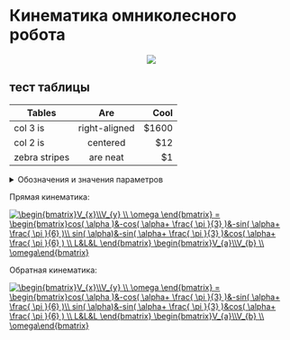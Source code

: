 # Кинематика омниколесного робота

<p align="center">
<img src="Base_kinematic.png">
</p>

## тест таблицы

| Tables        | Are           | Cool  |
| ------------- |:-------------:| -----:|
| col 3 is      | right-aligned | $1600 |
| col 2 is      | centered      |   $12 |
| zebra stripes | are neat      |    $1 |

<details>
<summary>Обозначения и значения параметров</summary>
<a href="https://www.codecogs.com/eqnedit.php?latex=XY&space;\text{&space;--&space;абсолютная&space;система&space;координат,&space;}X'Y'&space;\text{&space;--&space;связанная&space;система&space;координат,&space;}\\\alpha&space;\text{&space;--&space;угол&space;поворота&space;основания,&space;}&space;\Omega&space;\text{&space;--&space;угловая&space;скорость&space;основания,&space;}L&space;\text{&space;--&space;радиус&space;основания,&space;}V_{x},V_{y}&space;\text{&space;--&space;линейные&space;скорости&space;основания&space;в&space;абсолютной&space;системе,&space;}\\V_{a},V_{b},V_{c}&space;\text{&space;--&space;линейные&space;скорости&space;омниколёс,&space;}\omega_{a},\omega_{b},\omega_{c}&space;\text{&space;--&space;угловые&space;скорости&space;омниколёс,&space;}r&space;\text{&space;--&space;радиус&space;омниколёс}" target="_blank"><img src="https://latex.codecogs.com/gif.latex?XY&space;\text{&space;--&space;абсолютная&space;система&space;координат,&space;}X'Y'&space;\text{&space;--&space;связанная&space;система&space;координат,&space;}\\\alpha&space;\text{&space;--&space;угол&space;поворота&space;основания,&space;}&space;\Omega&space;\text{&space;--&space;угловая&space;скорость&space;основания,&space;}L&space;\text{&space;--&space;радиус&space;основания,&space;}V_{x},V_{y}&space;\text{&space;--&space;линейные&space;скорости&space;основания&space;в&space;абсолютной&space;системе,&space;}\\V_{a},V_{b},V_{c}&space;\text{&space;--&space;линейные&space;скорости&space;омниколёс,&space;}\omega_{a},\omega_{b},\omega_{c}&space;\text{&space;--&space;угловые&space;скорости&space;омниколёс,&space;}r&space;\text{&space;--&space;радиус&space;омниколёс}" title="XY \text{ -- абсолютная система координат, }X'Y' \text{ -- связанная система координат, }\\\alpha \text{ -- угол поворота основания, } \Omega \text{ -- угловая скорость основания, }L \text{ -- радиус основания, }V_{x},V_{y} \text{ -- линейные скорости основания в абсолютной системе, }\\V_{a},V_{b},V_{c} \text{ -- линейные скорости омниколёс, }\omega_{a},\omega_{b},\omega_{c} \text{ -- угловые скорости омниколёс, }r \text{ -- радиус омниколёс}" /></a>
</details>

Прямая кинематика:

<a href="https://www.codecogs.com/eqnedit.php?latex=\begin{bmatrix}V_{x}\\V_{y}&space;\\&space;\omega&space;\end{bmatrix}&space;=&space;\begin{bmatrix}cos(&space;\alpha&space;)&-cos(&space;\alpha&plus;&space;\frac{&space;\pi&space;}{3}&space;)&-sin(&space;\alpha&plus;&space;\frac{&space;\pi&space;}{6}&space;)\\&space;sin(&space;\alpha)&-sin(&space;\alpha&plus;&space;\frac{&space;\pi&space;}{3}&space;)&cos(&space;\alpha&plus;&space;\frac{&space;\pi&space;}{6}&space;)&space;\\&space;L&L&L&space;\end{bmatrix}&space;\begin{bmatrix}V_{x}\\V_{y}&space;\\&space;\omega\end{bmatrix}" target="_blank"><img src="https://latex.codecogs.com/gif.latex?\begin{bmatrix}V_{x}\\V_{y}&space;\\&space;\omega&space;\end{bmatrix}&space;=&space;\begin{bmatrix}cos(&space;\alpha&space;)&-cos(&space;\alpha&plus;&space;\frac{&space;\pi&space;}{3}&space;)&-sin(&space;\alpha&plus;&space;\frac{&space;\pi&space;}{6}&space;)\\&space;sin(&space;\alpha)&-sin(&space;\alpha&plus;&space;\frac{&space;\pi&space;}{3}&space;)&cos(&space;\alpha&plus;&space;\frac{&space;\pi&space;}{6}&space;)&space;\\&space;L&L&L&space;\end{bmatrix}&space;\begin{bmatrix}V_{a}\\V_{b}&space;\\&space;V_{c}\end{bmatrix}" title="\begin{bmatrix}V_{x}\\V_{y} \\ \omega \end{bmatrix} = \begin{bmatrix}cos( \alpha )&-cos( \alpha+ \frac{ \pi }{3} )&-sin( \alpha+ \frac{ \pi }{6} )\\ sin( \alpha)&-sin( \alpha+ \frac{ \pi }{3} )&cos( \alpha+ \frac{ \pi }{6} ) \\ L&L&L \end{bmatrix} \begin{bmatrix}V_{a}\\V_{b} \\ \omega\end{bmatrix}" /></a>

Обратная кинематика:

<a href="https://www.codecogs.com/eqnedit.php?latex=\begin{bmatrix}V_{x}\\V_{y}&space;\\&space;\omega&space;\end{bmatrix}&space;=&space;\begin{bmatrix}cos(&space;\alpha&space;)&-cos(&space;\alpha&plus;&space;\frac{&space;\pi&space;}{3}&space;)&-sin(&space;\alpha&plus;&space;\frac{&space;\pi&space;}{6}&space;)\\&space;sin(&space;\alpha)&-sin(&space;\alpha&plus;&space;\frac{&space;\pi&space;}{3}&space;)&cos(&space;\alpha&plus;&space;\frac{&space;\pi&space;}{6}&space;)&space;\\&space;L&L&L&space;\end{bmatrix}&space;\begin{bmatrix}V_{x}\\V_{y}&space;\\&space;\omega\end{bmatrix}" target="_blank"><img src="https://latex.codecogs.com/gif.latex?\begin{bmatrix}V_{a}\\V_{b}&space;\\&space;V_{c}&space;\end{bmatrix}&space;=&space;\begin{bmatrix}cos(&space;\alpha&space;)&-cos(&space;\alpha&plus;&space;\frac{&space;\pi&space;}{3}&space;)&-sin(&space;\alpha&plus;&space;\frac{&space;\pi&space;}{6}&space;)\\&space;sin(&space;\alpha)&-sin(&space;\alpha&plus;&space;\frac{&space;\pi&space;}{3}&space;)&cos(&space;\alpha&plus;&space;\frac{&space;\pi&space;}{6}&space;)&space;\\&space;L&L&L&space;\end{bmatrix}&space;\begin{bmatrix}V_{x}\\V_{y}&space;\\&space;\omega\end{bmatrix}" title="\begin{bmatrix}V_{x}\\V_{y} \\ \omega \end{bmatrix} = \begin{bmatrix}cos( \alpha )&-cos( \alpha+ \frac{ \pi }{3} )&-sin( \alpha+ \frac{ \pi }{6} )\\ sin( \alpha)&-sin( \alpha+ \frac{ \pi }{3} )&cos( \alpha+ \frac{ \pi }{6} ) \\ L&L&L \end{bmatrix} \begin{bmatrix}V_{a}\\V_{b} \\ \omega\end{bmatrix}" /></a>
